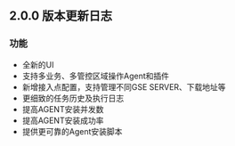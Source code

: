 ## 2.0.0 版本更新日志

### 功能

- 全新的UI
- 支持多业务、多管控区域操作Agent和插件
- 新增接入点配置，支持管理不同GSE SERVER、下载地址等
- 更细致的任务历史及执行日志
- 提高AGENT安装并发数
- 提高AGENT安装成功率
- 提供更可靠的Agent安装脚本
